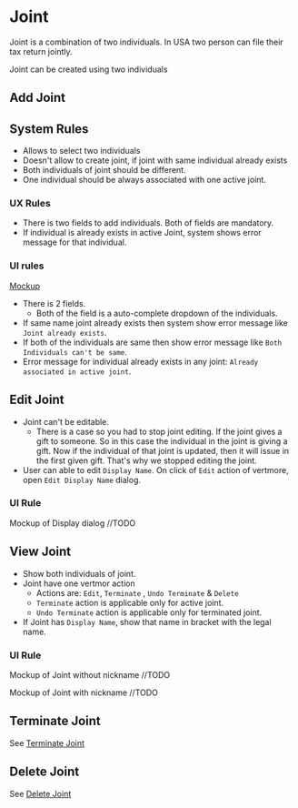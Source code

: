 # Joint

Joint is a combination of two individuals. In USA two person can file their tax return jointly.

Joint can be created using two individuals

## Add Joint

## System Rules

- Allows to select two individuals
- Doesn't allow to create joint, if joint with same individual already exists
- Both individuals of joint should be different.
- One individual should be always associated with one active joint. 

### UX Rules

- There is two fields to add individuals. Both of fields are mandatory.
- If individual is already exists in active Joint, system shows error message for that individual.

###  UI rules

[Mockup](https://drive.google.com/file/d/1PaZ4i-bnP7v7SrHz1CdVSObSlS4H5_oH/view?usp=sharing)

- There is 2 fields. 
  - Both of the field is a auto-complete dropdown of the individuals.
- If same name joint already exists then system show error message like `Joint already exists`.
- If both of the individuals are same then show error message like `Both Individuals can't be same`.
- Error message for individual already exists in any joint: `Already associated in active joint`.



## Edit Joint

- Joint can't be editable.
  - There is a case so you had to stop joint editing. If the joint gives a gift to someone. So in this case the individual in the joint is giving a gift. Now if the individual of that joint is updated, then it will issue in the first given gift. That's why we stopped editing the joint.
- User can able to edit `Display Name`. On click of `Edit` action of vertmore, open `Edit Display Name` dialog.

### UI Rule

Mockup of Display dialog //TODO

## View Joint

- Show both individuals of joint.
- Joint have one vertmor action
  - Actions are: `Edit`, `Terminate` , `Undo Terminate` & `Delete`
  - `Terminate` action is applicable only for active joint.
  - `Undo Terminate` action is applicable only for terminated joint.
- If Joint has `Display Name`, show that name in bracket with the legal name.

### UI Rule

Mockup of Joint without nickname //TODO

Mockup of Joint with nickname //TODO



## Terminate Joint

See [Terminate Joint](../legal-entities/deceased-terminated-legal-entity.md#joint)

## Delete Joint

See [Delete Joint ](../legal-entities/delete-legal-entity.md#joint)